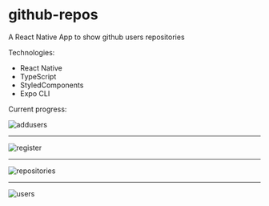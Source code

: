 # github-repos
A React Native App to show github users repositories

Technologies:
- React Native
- TypeScript
- StyledComponents
- Expo CLI

Current progress:

![addusers](https://user-images.githubusercontent.com/66087703/176426257-40503995-71c5-4b0b-aa71-ceed379ae61f.jpg)

<hr>

![register](https://user-images.githubusercontent.com/66087703/176426265-0d303cf2-bc74-4b6a-ba69-c078e5a55f33.jpg)

<hr>

![repositories](https://user-images.githubusercontent.com/66087703/176426267-396ff363-15df-45fc-853b-8ea926415274.jpg)

<hr>

![users](https://user-images.githubusercontent.com/66087703/176426270-b2269010-d5d5-4856-9c22-a4f96dfd1b18.jpg)
  
